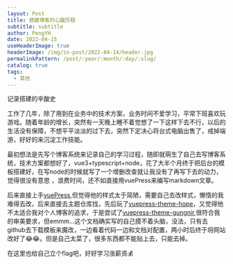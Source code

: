 ```yaml
---
layout: Post
title: 搭建博客的心酸历程
subtitle: subtitle
author: PengYH
date: 2022-04-15
useHeaderImage: true
headerImage: /img/in-post/2022-04-14/header.jpg
permalinkPattern: /post/:year/:month/:day/:slug/
catalog: true
tags:
  - 其他
---
```


记录搭建的辛酸史
<!-- more -->
工作了几年，除了用到在业务中的技术方案，业务时间不爱学习，平常下班喜欢玩游戏。随着年龄的增长，突然有一天晚上睡不着觉想了一下这样下去不行，以后的生活没有保障，不想平平淡淡的过下去，突然下定决心将台式电脑出售了，戒掉端游，好好的来沉淀工作技能。

最初想法是先写个博客系统来记录自己的学习过程，随即就萌生了自己去写博客系统，技术方案都想好了，vue3+typescript+node，花了大半个月终于把后台的模板搭建好，在写node的时候就写了一个增删改查就让我没有了再写下去的动力，觉得很没有意思 ，浪费时间，还不如直接用vuePress来编写markdown文章。

后来直接上手[vuePress](https://v2.vuepress.vuejs.org/zh/),但觉得他的样式太于简陋，需要自己去改样式，懒惰的我难得去改，后来直接去主题仓库找，先后玩了[vuepress-theme-hope](https://vuepress-theme-hope.github.io/v2/)，又觉得他不太适合我对个人博客的追求，于是尝试了[vuepress-theme-gungnir](https://v2-vuepress-theme-gungnir.vercel.app/),很符合我的审美要求，但emmm...这个文档确实写的自己摸不着头脑，没法，只有去github去下载模板来魔改，一边看着代码一边和文档对配置，两小时后终于将网站改好了😂😂。但是自己太菜了，很多东西都不能贴上去，只能去掉。

在这里也给自己立个flag吧，好好学习涨薪资💰
